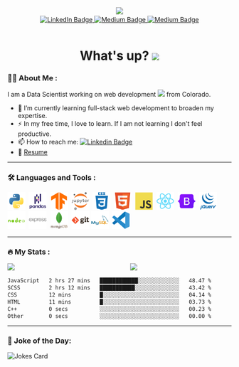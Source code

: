 <div align="center">
  <img src="https://media.giphy.com/media/juua9i2c2fA0AIp2iq/giphy.gif" width="200">
  <div id="badges">
  <a href="https://www.linkedin.com/in/andrew-bernklau-22737a21b/">
    <img src="https://img.shields.io/badge/LinkedIn-blue?style=for-the-badge&logo=linkedin&logoColor=white" alt="LinkedIn Badge">
  </a>
  <a href="https://medium.com/@andrewbernklau98">
    <img src="https://img.shields.io/badge/Medium-black?logo=medium&logoColor=white&style=for-the-badge" alt="Medium Badge">
  </a>
    <a href="https://codepen.io/abernklau1">
    <img src="https://img.shields.io/badge/CodePen-black?logo=codepen&logoColor=white&style=for-the-badge" alt="Medium Badge">
  </a>
  </div>
  <img src="https://komarev.com/ghpvc/?username=abernklau1&style=flat-square&color=blue" alt="">
  <h1>
  What's up?
  <img src="https://media.giphy.com/media/hvRJCLFzcasrR4ia7z/giphy.gif" width="40">
  </h1>
</div>

### :man_technologist: About Me :
I am a Data Scientist working on web development <img src="https://media.giphy.com/media/WUlplcMpOCEmTGBtBW/giphy.gif" width="30"> from Colorado.
 - :seedling: I’m currently learning full-stack web development to broaden my expertise.
 - :zap: In my free time, I love to learn. If I am not learning I don't feel productive.
 - :mailbox: How to reach me: [![Linkedin Badge](https://img.shields.io/badge/-LinkedIn-blue?style=flat&logo=Linkedin&logoColor=white)](https://www.linkedin.com/in/andrew-bernklau-22737a21b/)
 - :page_facing_up: <a href="https://docs.google.com/document/d/1JMGF2PX841CKjbVdCYA8x65hpAdeRwTuFjs2l9AZlCg/edit">Resume</a>

---

### :hammer_and_wrench: Languages and Tools :
<div>
  <img src="https://github.com/devicons/devicon/blob/master/icons/python/python-original.svg"  title="Python" alt="Python" width="40" height="40"/>&nbsp;
  <img src="https://github.com/devicons/devicon/blob/master/icons/pandas/pandas-original-wordmark.svg"  title="Pandas" alt="Pandas" width="40" height="40"/>&nbsp;
  <img src="https://github.com/devicons/devicon/blob/master/icons/tensorflow/tensorflow-original.svg"  title="TensorFlow" alt="TensorFlow" width="40" height="40"/>&nbsp;
  <img src="https://github.com/devicons/devicon/blob/master/icons/jupyter/jupyter-original-wordmark.svg"  title="Jupyter" alt="Jupyter" width="40" height="40"/>&nbsp;
  <img src="https://github.com/devicons/devicon/blob/master/icons/css3/css3-plain-wordmark.svg"  title="CSS3" alt="CSS" width="40" height="40"/>&nbsp;
  <img src="https://github.com/devicons/devicon/blob/master/icons/html5/html5-original.svg" title="HTML5" alt="HTML" width="40" height="40"/>&nbsp;
  <img src="https://github.com/devicons/devicon/blob/master/icons/javascript/javascript-original.svg" title="JavaScript" alt="JavaScript" width="40" height="40"/>&nbsp
  <img src="https://github.com/devicons/devicon/blob/master/icons/react/react-original.svg" title="React" alt="React" width="40" height="40"/>&nbsp
  <img src="https://github.com/devicons/devicon/blob/master/icons/bootstrap/bootstrap-original.svg" title="Bootstrap" alt="Bootstrap" width="40" height="40"/>&nbsp
  <img src="https://github.com/devicons/devicon/blob/master/icons/jquery/jquery-plain-wordmark.svg" title="JQuery" alt="JQuery" width="40" height="40"/>&nbsp;
  <img src="https://github.com/devicons/devicon/blob/master/icons/nodejs/nodejs-plain-wordmark.svg" title="NodeJS" alt="NodeJS" width="40" height="40"/>&nbsp;
  <img src="https://github.com/devicons/devicon/blob/master/icons/express/express-original-wordmark.svg" title="Express" alt="Express" width="40" height="40"/>&nbsp;
  <img src="https://github.com/devicons/devicon/blob/master/icons/mongodb/mongodb-original-wordmark.svg" title="MongoDB" alt="MongoDB" width="40" height="40"/>&nbsp;
  <img src="https://github.com/devicons/devicon/blob/master/icons/git/git-original-wordmark.svg" title="Git" alt="Git" width="40" height="40"/>
  <img src="https://github.com/devicons/devicon/blob/master/icons/mysql/mysql-original-wordmark.svg" title="MySQL"  alt="MySQL" width="40" height="40"/>&nbsp;
  <img src="https://github.com/devicons/devicon/blob/master/icons/vscode/vscode-original.svg" title="VSCode"  alt="VSCode" width="40" height="40"/>&nbsp;
</div>

---

### :fire: My Stats :
<div style="display: flex; flex-direction: row;">
 <img class="img" style="width: 26rem;" src="http://github-readme-streak-stats.herokuapp.com?user=abernklau1&theme=dark&background=000000" />
 <img class="img" style="width: 21.5rem;" src="https://github-readme-stats.vercel.app/api/top-langs/?username=abernklau1&layout=compact&theme=vision-friendly-dark" />
</div>

<!--START_SECTION:waka-->

```text
JavaScript   2 hrs 27 mins   ████████████░░░░░░░░░░░░░   48.47 %
SCSS         2 hrs 12 mins   ███████████░░░░░░░░░░░░░░   43.42 %
CSS          12 mins         █░░░░░░░░░░░░░░░░░░░░░░░░   04.14 %
HTML         11 mins         █░░░░░░░░░░░░░░░░░░░░░░░░   03.73 %
C++          0 secs          ░░░░░░░░░░░░░░░░░░░░░░░░░   00.23 %
Other        0 secs          ░░░░░░░░░░░░░░░░░░░░░░░░░   00.00 %
```

<!--END_SECTION:waka-->

---

### :rofl: Joke of the Day: 
![Jokes Card](https://readme-jokes.vercel.app/api?hideBorder&bgColor=black&qColor=%23F0A500&aColor=%234FBDBA)
